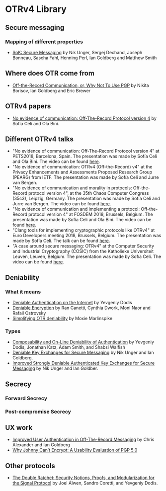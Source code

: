 # OTRv4 Library

## Secure messaging

### Mapping of different properties

* [SoK: Secure Messaging](http://cacr.uwaterloo.ca/techreports/2015/cacr2015-02.pdf) by
  Nik Unger, Sergej Dechand, Joseph Bonneau, Sascha Fahl, Henning Perl, Ian Goldberg and Matthew Smith

## Where does OTR come from

* [Off-the-Record Communication, or, Why Not To Use PGP](https://otr.cypherpunks.ca/otr-wpes.pdf)
  by Nikita Borisov, Ian Goldberg and Eric Brewer

## OTRv4 papers

* [No evidence of communication: Off-The-Record Protocol version 4](https://petsymposium.org/2018/files/hotpets/7-bini.pdf)
  by Sofía Celi and Ola Bini.

## Different OTRv4 talks

* "No evidence of communication: Off-The-Record Protocol version 4" at PETS2018,
  Barcelona, Spain. The presentation was made by Sofía Celi and Ola Bini. The
  video can be found [here](https://www.youtube.com/watch?v=Gwq28q1cWaM&list=PLWSQygNuIsPd6YJmGV9kn1mP2A6-IBCoU&index=43).
* "No evidence of communication: OTRv4 (Off-the-Record) v4" at the Privacy Enhancements
  and Assessments Proposed Research Group (PEARG) from IETF. The presentation
  was made by Sofía Celi and Jurre van Bergen.
* "No evidence of communication and morality in protocols: Off-the-Record
  protocol version 4", at the 35th Chaos Computer Congress (35c3), Leipzig,
  Germany. The presentation was made by Sofía Celi and Jurre van Bergen. The
  video can be found [here](https://www.youtube.com/watch?v=KR4s6t9D9Jo).
* "No evidence of communication and implementing a protocol: Off-the-Record
  protocol version 4" at FOSDEM 2018, Brussels, Belgium. The presentation was
  made by Sofía Celi and Ola Bini. The video can be found [here](https://fosdem.org/2019/schedule/event/otr4/).
* "Clang tools for implementing cryptographic protocols like OTRv4" at Euro
  Developers meeting 2018, Brussels, Belgium. The presentation was made by Sofía
  Celi. The talk can be found [here](https://llvm.org/devmtg/2019-04/talks.html#Talk_17).
* "A case around secure messaging: OTRv4" at the Computer Security and
  Industrial Cryptography (COSIC) from the Katholieke Universiteit Leuven,
  Leuven, Belgium. The presentation was made by Sofía Celi. The video can be
  found [here](https://www.youtube.com/watch?v=JYTEn2as0Rg&t=3s).

## Deniability

### What it means

* [Deniable Authentication on the Internet](https://www.youtube.com/watch?v=ftIRNqz6KKY)
  by Yevgeniy Dodis
* [Deniable Encryption](http://www.wisdom.weizmann.ac.il/~naor/PAPERS/deniable.pdf)
  by Ran Canetti, Cynthia Dwork, Moni Naor and Rafail Ostrovsky
* [Simplifying OTR deniability](https://signal.org/blog/simplifying-otr-deniability/)
  by Moxie Marlinspike

### Types

* [Composability and On-Line Deniability of Authentication](https://www.cs.umd.edu/~jkatz/papers/deniable.pdf)
  by Yevgeniy Dodis, Jonathan Katz, Adam Smith, and Shabsi Walfish
* [Deniable Key Exchanges for Secure Messaging](https://cypherpunks.ca/~iang/pubs/dake-ccs15.pdf)
  by Nik Unger and Ian Goldberg.
* [Improved Strongly Deniable Authenticated Key Exchanges for Secure Messaging](https://cypherpunks.ca/~iang/pubs/dakez-popets18.pdf)
  by Nik Unger and Ian Goldber.


## Secrecy

### Forward Secrecy

### Post-compromise Secrecy

## UX work

* [Improved User Authentication in Off-The-Record Messaging](https://webencrypt.org/otr/attachment/impauth.pdf)
  by Chris Alexander and Ian Goldberg
* [Why Johnny Can’t Encrypt: A Usability Evaluation of PGP 5.0](https://people.eecs.berkeley.edu/~tygar/papers/Why_Johnny_Cant_Encrypt/USENIX.pdf)

## Other protocols

* [The Double Ratchet: Security Notions, Proofs, and Modularization for the Signal Protocol](https://link.springer.com/content/pdf/10.1007%2F978-3-030-17653-2_5.pdf)
  by Joel Alwen, Sandro Coretti, and Yevgeniy Dodis.
